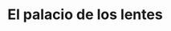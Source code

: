 ---
title: "El palacio de los lentes"
url: /puerto-la-cruz/el-palacio-de-los-lentes/
shop: tienda de variedades
---